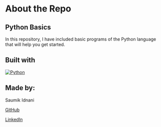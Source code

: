 # About the Repo

## Python Basics

In this repository, I have included basic programs of the Python language that will help you get started.

## Built with

[![Python](https://img.shields.io/badge/Python-lightblue?style=for-the-badge&logo=python)](https://www.python.org/)

## Made by:

Saumik Idnani

[GitHub](https://www.github.com/TheStrangeGuy/)

[LinkedIn](https://www.linkedin.com/in/saumik-idnani/)
